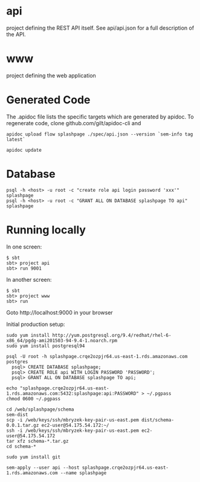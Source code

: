 api
===
project defining the REST API itself. See api/api.json for a full
description of the API.

www
===
project defining the web application

Generated Code
==============
The .apidoc file lists the specific targets which are generated by
apidoc. To regenerate code, clone github.com/gilt/apidoc-cli and

    apidoc upload flow splashpage ./spec/api.json --version `sem-info tag latest`
    
    apidoc update

Database
========

    psql -h <host> -u root -c "create role api login password 'xxx'" splashpage
    psql -h <host> -u root -c "GRANT ALL ON DATABASE splashpage TO api" splashpage

Running locally
===============

In one screen:

    $ sbt
    sbt> project api
    sbt> run 9001

In another screen:

    $ sbt
    sbt> project www
    sbt> run

Goto http://localhost:9000 in your browser

Initial production setup:

    sudo yum install http://yum.postgresql.org/9.4/redhat/rhel-6-x86_64/pgdg-ami201503-94-9.4-1.noarch.rpm
    sudo yum install postgresql94

    psql -U root -h splashpage.crqe2ozpjr64.us-east-1.rds.amazonaws.com postgres
      psql> CREATE DATABASE splashpage;
      psql> CREATE ROLE api WITH LOGIN PASSWORD 'PASSWORD';
      psql> GRANT ALL ON DATABASE splashpage TO api;

    echo "splashpage.crqe2ozpjr64.us-east-1.rds.amazonaws.com:5432:splashpage:api:PASSWORD" > ~/.pgpass
    chmod 0600 ~/.pgpass

    cd /web/splashpage/schema
    sem-dist
    scp -i /web/keys/ssh/mbryzek-key-pair-us-east.pem dist/schema-0.0.1.tar.gz ec2-user@54.175.54.172:~/
    ssh -i /web/keys/ssh/mbryzek-key-pair-us-east.pem ec2-user@54.175.54.172
    tar xfz schema-*.tar.gz
    cd schema-*

    sudo yum install git

    sem-apply --user api --host splashpage.crqe2ozpjr64.us-east-1.rds.amazonaws.com --name splashpage
